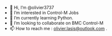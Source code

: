 - 👋 Hi, I’m @olivier3737
- 👀 I’m interested in Control-M Jobs
- 🌱 I’m currently learning Python.
- 💞️ I’m looking to collaborate on BMC Control-M
- 📫 How to reach me : olivier.lasis@outlook.com .

<!---
olivier3737/olivier3737 is a ✨ special ✨ repository because its `README.md` (this file) appears on your GitHub profile.
You can click the Preview link to take a look at your changes.
--->
